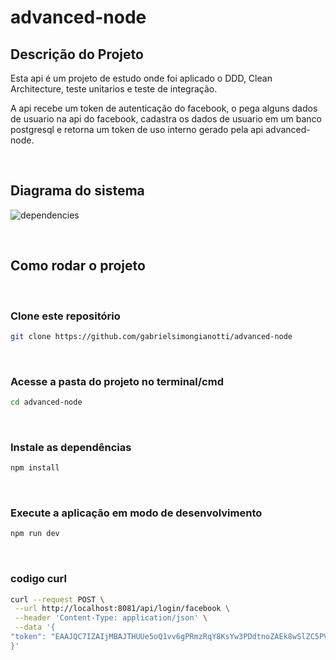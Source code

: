# advanced-node

## Descrição do Projeto

Esta api é um projeto de estudo onde foi aplicado o DDD, Clean Architecture, teste unitarios e teste de integração.

A api recebe um token de autenticação do facebook, o pega alguns dados de usuario na api do facebook, cadastra os dados de usuario em um banco postgresql e retorna um token de uso interno gerado pela api advanced-node.

</br>

## Diagrama do sistema

![dependencies](https://user-images.githubusercontent.com/26278442/177904473-8f43f4c0-9faa-4287-bbf7-e47048c35510.png)

</br>

## Como rodar o projeto

</br>

### Clone este repositório

```sh
git clone https://github.com/gabrielsimongianotti/advanced-node
```

</br>

### Acesse a pasta do projeto no terminal/cmd

```sh
cd advanced-node
```

</br>

### Instale as dependências

```sh
npm install
```

</br>

### Execute a aplicação em modo de desenvolvimento

```sh
npm run dev
```

</br>

### codigo curl

```sh
curl --request POST \
 --url http://localhost:8081/api/login/facebook \
 --header 'Content-Type: application/json' \
 --data '{
"token": "EAAJQC7IZAIjMBAJTHUUe5oQ1vv6gPRmzRqY8KsYw3PDdtnoZAEk8wSlZC5PVQOZCvKu1yRBAErFgrazCsSZCYje4Y7LBZA8vrMMgwHtWvYkYxcie5ciyiQeNocWdCPVu1PlXl3qeslgx5kZBZC6V88IanE70ZC95uZA3HDrsdt71ZBVcs794p3AGnzavnAMoiQmy5bvxqtHFR341URul76ZCNIxW"
}'
```
